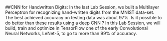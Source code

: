 ##CNN for Handwritten Digits:
In the last Lab Session, we built a Multilayer Perceptron for recognizing hand-written digits from 
the MNIST data-set. The best achieved accuracy on testing data was about 97%. Is it possible to
do better than these results using a deep CNN ? In this Lab Session, we will build, train and 
optimize in TensorFlow one of the early Convolutional Neural Networks, LeNet-5, to go to more than 99% of accuracy.
